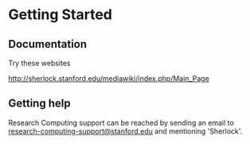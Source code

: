 Getting Started
===============

Documentation
-------------
Try these websites

http://sherlock.stanford.edu/mediawiki/index.php/Main_Page

Getting help
------------

Research Computing support can be reached by sending an email to research-computing-support@stanford.edu and mentioning 'Sherlock'.

